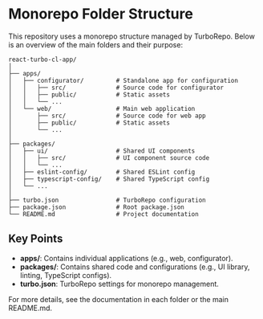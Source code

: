 # Monorepo Folder Structure

This repository uses a monorepo structure managed by TurboRepo. Below is an overview of the main folders and their purpose:

```
react-turbo-cl-app/
│
├── apps/
│   ├── configurator/         # Standalone app for configuration
│   │   ├── src/              # Source code for configurator
│   │   ├── public/           # Static assets
│   │   └── ...
│   └── web/                  # Main web application
│       ├── src/              # Source code for web app
│       ├── public/           # Static assets
│       └── ...
│
├── packages/
│   ├── ui/                   # Shared UI components
│   │   ├── src/              # UI component source code
│   │   └── ...
│   ├── eslint-config/        # Shared ESLint config
│   ├── typescript-config/    # Shared TypeScript config
│   └── ...
│
├── turbo.json                # TurboRepo configuration
├── package.json              # Root package.json
└── README.md                 # Project documentation
```

## Key Points
- **apps/**: Contains individual applications (e.g., web, configurator).
- **packages/**: Contains shared code and configurations (e.g., UI library, linting, TypeScript configs).
- **turbo.json**: TurboRepo settings for monorepo management.

For more details, see the documentation in each folder or the main README.md.
